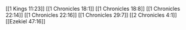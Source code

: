 [[1 Kings 11:23]]
[[1 Chronicles 18:1]]
[[1 Chronicles 18:8]]
[[1 Chronicles 22:14]]
[[1 Chronicles 22:16]]
[[1 Chronicles 29:7]]
[[2 Chronicles 4:1]]
[[Ezekiel 47:16]]
